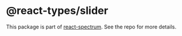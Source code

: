# @react-types/slider

This package is part of [react-spectrum](https://github.com/watheia/rsp-kit). See the repo for more details.
